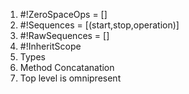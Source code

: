 1. #!ZeroSpaceOps = []
1. #!Sequences = [(start,stop,operation)]
1. #!RawSequences = []
1. #!InheritScope
1. Types
2. Method Concatanation
3. Top level is omnipresent
